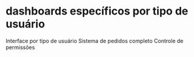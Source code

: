 # dashboards específicos por tipo de usuário

Interface por tipo de usuário
Sistema de pedidos completo
Controle de permissões